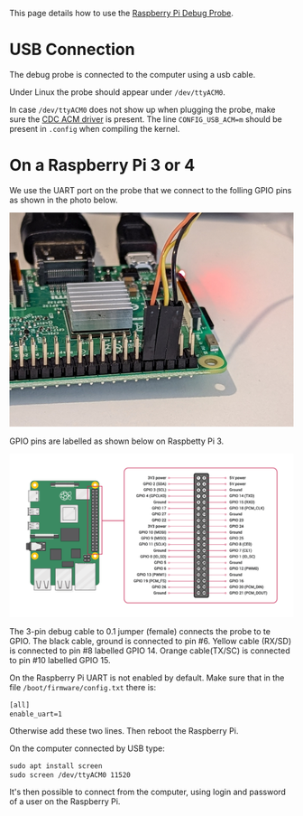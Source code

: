 This page details how to use the [Raspberry Pi Debug Probe](https://www.raspberrypi.com/products/debug-probe/).


# USB Connection

The debug probe is connected to the computer using a usb cable.

Under Linux the probe should appear under ```/dev/ttyACM0```.

In case ```/dev/ttyACM0``` does not show up when plugging the probe, make sure the [CDC ACM driver](https://github.com/torvalds/linux/blob/master/drivers/usb/class/cdc-acm.c) is present. The line ```CONFIG_USB_ACM=m``` should be present in ```.config``` when compiling the kernel.


# On a Raspberry Pi 3 or 4

We use the UART port on the probe that we connect to the folling GPIO pins as shown in the photo below.

![Connection the probe on UART GPIO pins](https://github.com/fderepas/unix_memo/blob/main/img/rpi_debug_probe.jpg)

GPIO pins are labelled as shown below on Raspbetty Pi 3.

![Connection the probe on UART GPIO pins](https://github.com/fderepas/unix_memo/blob/main/img/rpi_gpio.png)

The 3-pin debug cable to 0.1 jumper (female) connects the probe to te GPIO. The black cable, ground is connected to pin #6. Yellow cable (RX/SD) is connected to  pin #8 labelled GPIO 14. Orange cable(TX/SC) is connected to pin #10 labelled GPIO 15.

On the Raspberry Pi UART is not enabled by default. Make sure that in the file ```/boot/firmware/config.txt``` there is:
```
[all]
enable_uart=1
```
Otherwise add these two lines. Then reboot the Raspberry Pi.

On the computer connected by USB type:
```
sudo apt install screen
sudo screen /dev/ttyACM0 11520
```

It's then possible to connect from the computer, using login and password of a user on the Raspberry Pi.





